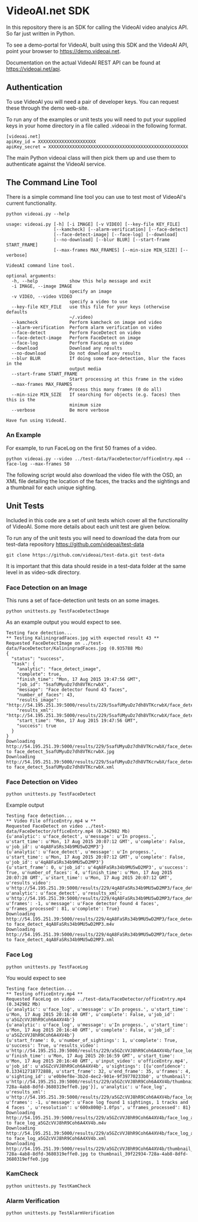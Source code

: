 
# VideoAI.net SDK

In this repository there is an SDK for calling the VideoAI video analyics API.  So far just written in Python. 

To see a demo-portal for VideoAI, built using this SDK and the VideoAI API, point your browser to https://demo.videoai.net.

Documentation on the actual VideoAI REST API can be found at https://videoai.net/api.

## Authentication

To use VideoAI you will need a pair of developer keys.  You can request these through the demo web-site.

To run any of the examples or unit tests you will need to put your supplied keys in your home directory in a file called .videoai in the following format.

```
[videoai.net]
apiKey_id = XXXXXXXXXXXXXXXXXXXXXX
apiKey_secret = XXXXXXXXXXXXXXXXXXXXXXXXXXXXXXXXXXXXXXXXXXXXXXXXXXXXX
```

The main Python videoai class will then pick them up and use them to authenticate against the VideoAI service.

## The Command Line Tool

There is a simple command line tool you can use to test most of VideoAI's current functionality.

```
python videoai.py --help

usage: videoai.py [-h] [-i IMAGE] [-v VIDEO] [--key-file KEY_FILE]
                  [--kamcheck] [--alarm-verification] [--face-detect]
                  [--face-detect-image] [--face-log] [--download]
                  [--no-download] [--blur BLUR] [--start-frame START_FRAME]
                  [--max-frames MAX_FRAMES] [--min-size MIN_SIZE] [--verbose]

VideoAI command line tool.

optional arguments:
  -h, --help            show this help message and exit
  -i IMAGE, --image IMAGE
                        specify an image
  -v VIDEO, --video VIDEO
                        specify a video to use
  --key-file KEY_FILE   use this file for your keys (otherwise defaults
                        ~/.video)
  --kamcheck            Perform kamcheck on image and video
  --alarm-verification  Perform alarm verification on video
  --face-detect         Perform FaceDetect on video
  --face-detect-image   Perform FaceDetect on image
  --face-log            Perform FaceLog on video
  --download            Download any results
  --no-download         Do not download any results
  --blur BLUR           If doing some face-detection, blur the faces in the
                        output media
  --start-frame START_FRAME
                        Start processing at this frame in the video
  --max-frames MAX_FRAMES
                        Process this many frames (0 do all)
  --min-size MIN_SIZE   If searching for objects (e.g. faces) then this is the
                        minimum size
  --verbose             Be more verbose

Have fun using VideoAI.
```
### An Example

For example, to run FaceLog on the first 50 frames of a video.

```
python videoai.py --video ../test-data/FaceDetector/officeEntry.mp4 --face-log --max-frames 50
```
The following script would also download the video file with the OSD, an XML file detailing the location of the faces, the tracks and the sightings and a thumbnail for each unique sighting.

## Unit Tests

Included in this code are a set of unit tests which cover all the functionality of VideoAI.  Some more details about each unit test are given below.

To run any of the unit tests you will need to download the data from our test-data repository https://github.com/videoai/test-data

```
git clone https://github.com/videoai/test-data.git test-data
```

It is important that this data should reside in a test-data folder at the same level in as video-sdk directory.

### Face Detection on an Image

This runs a set of face-detection unit tests on an some images.

```
python unittests.py TestFaceDetectImage
```

As an example output you would expect to see.

```
Testing face detection...
** Testing KaliningradFaces.jpg with expected result 43 **
Requested FaceDetectImage on ../test-data/FaceDetector/KaliningradFaces.jpg (0.935788 Mb)
{
  "status": "success", 
  "task": {
    "analytic": "face_detect_image", 
    "complete": true, 
    "finish_time": "Mon, 17 Aug 2015 19:47:56 GMT", 
    "job_id": "5safUMyuDz7dh8VTKcrwbX", 
    "message": "Face detector found 43 faces", 
    "number_of_faces": 43, 
    "results_image": "http://54.195.251.39:5000/results/229/5safUMyuDz7dh8VTKcrwbX/face_detect_5safUMyuDz7dh8VTKcrwbX.jpg", 
    "results_xml": "http://54.195.251.39:5000/results/229/5safUMyuDz7dh8VTKcrwbX/face_detect_5safUMyuDz7dh8VTKcrwbX.xml", 
    "start_time": "Mon, 17 Aug 2015 19:47:56 GMT", 
    "success": true
  }
}
Downloading http://54.195.251.39:5000/results/229/5safUMyuDz7dh8VTKcrwbX/face_detect_5safUMyuDz7dh8VTKcrwbX.jpg to face_detect_5safUMyuDz7dh8VTKcrwbX.jpg
Downloading http://54.195.251.39:5000/results/229/5safUMyuDz7dh8VTKcrwbX/face_detect_5safUMyuDz7dh8VTKcrwbX.xml to face_detect_5safUMyuDz7dh8VTKcrwbX.xml

```

### Face Detection on Video

```
python unittests.py TestFaceDetect
```
Example output

```
Testing face detection...
** Video File officeEntry.mp4 w **
Requested FaceDetect on video ../test-data/FaceDetector/officeEntry.mp4 (0.342982 Mb)
{u'analytic': u'face_detect', u'message': u'In progess.', u'start_time': u'Mon, 17 Aug 2015 20:07:12 GMT', u'complete': False, u'job_id': u'4qA8FaSRs34b9MU5wD2MP3'}
{u'analytic': u'face_detect', u'message': u'In progess.', u'start_time': u'Mon, 17 Aug 2015 20:07:12 GMT', u'complete': False, u'job_id': u'4qA8FaSRs34b9MU5wD2MP3'}
{u'start_frame': 0, u'job_id': u'4qA8FaSRs34b9MU5wD2MP3', u'success': True, u'number_of_faces': 4, u'finish_time': u'Mon, 17 Aug 2015 20:07:28 GMT', u'start_time': u'Mon, 17 Aug 2015 20:07:12 GMT', u'results_video': u'http://54.195.251.39:5000/results/229/4qA8FaSRs34b9MU5wD2MP3/face_detect_4qA8FaSRs34b9MU5wD2MP3.m4v', u'analytic': u'face_detect', u'results_xml': u'http://54.195.251.39:5000/results/229/4qA8FaSRs34b9MU5wD2MP3/face_detect_4qA8FaSRs34b9MU5wD2MP3.xml', u'frames': -1, u'message': u'Face detector found 4 faces', u'frames_processed': 81, u'complete': True}
Downloading http://54.195.251.39:5000/results/229/4qA8FaSRs34b9MU5wD2MP3/face_detect_4qA8FaSRs34b9MU5wD2MP3.m4v to face_detect_4qA8FaSRs34b9MU5wD2MP3.m4v
Downloading http://54.195.251.39:5000/results/229/4qA8FaSRs34b9MU5wD2MP3/face_detect_4qA8FaSRs34b9MU5wD2MP3.xml to face_detect_4qA8FaSRs34b9MU5wD2MP3.xml

```

### Face Log

```
python unittests.py TestFaceLog
```
You would expect to see

```
Testing face detection...
** Testing officeEntry.mp4 **
Requested FaceLog on video ../test-data/FaceDetector/officeEntry.mp4 (0.342982 Mb)
{u'analytic': u'face_log', u'message': u'In progess.', u'start_time': u'Mon, 17 Aug 2015 20:16:40 GMT', u'complete': False, u'job_id': u'a5GZcVVJ8hR9Coh6A4XV4b'}
{u'analytic': u'face_log', u'message': u'In progess.', u'start_time': u'Mon, 17 Aug 2015 20:16:40 GMT', u'complete': False, u'job_id': u'a5GZcVVJ8hR9Coh6A4XV4b'}
{u'start_frame': 0, u'number_of_sightings': 1, u'complete': True, u'success': True, u'results_video': u'http://54.195.251.39:5000/results/229/a5GZcVVJ8hR9Coh6A4XV4b/face_log_a5GZcVVJ8hR9Coh6A4XV4b.m4v', u'finish_time': u'Mon, 17 Aug 2015 20:16:59 GMT', u'start_time': u'Mon, 17 Aug 2015 20:16:40 GMT', u'input_video': u'officeEntry.mp4', u'job_id': u'a5GZcVVJ8hR9Coh6A4XV4b', u'sightings': [{u'confidence': 0.133412718772888, u'start_frame': 32, u'end_frame': 35, u'frames': 4, u'sighting_id': u'e0b9ef8e-3b2d-4ec2-901e-9f39770233b0', u'thumbnail': u'http://54.195.251.39:5000/results/229/a5GZcVVJ8hR9Coh6A4XV4b/thumbnail_39f22934-728a-4ab8-8dfd-3680319effe0.jpg'}], u'analytic': u'face_log', u'results_xml': u'http://54.195.251.39:5000/results/229/a5GZcVVJ8hR9Coh6A4XV4b/face_log_a5GZcVVJ8hR9Coh6A4XV4b.xml', u'frames': -1, u'message': u'Face log found 1 sightings, 1 tracks and 4 faces ', u'resolution': u'600x800@-1.0fps', u'frames_processed': 81}
Downloading http://54.195.251.39:5000/results/229/a5GZcVVJ8hR9Coh6A4XV4b/face_log_a5GZcVVJ8hR9Coh6A4XV4b.m4v to face_log_a5GZcVVJ8hR9Coh6A4XV4b.m4v
Downloading http://54.195.251.39:5000/results/229/a5GZcVVJ8hR9Coh6A4XV4b/face_log_a5GZcVVJ8hR9Coh6A4XV4b.xml to face_log_a5GZcVVJ8hR9Coh6A4XV4b.xml
Downloading http://54.195.251.39:5000/results/229/a5GZcVVJ8hR9Coh6A4XV4b/thumbnail_39f22934-728a-4ab8-8dfd-3680319effe0.jpg to thumbnail_39f22934-728a-4ab8-8dfd-3680319effe0.jpg

```

### KamCheck

```
python unittests.py TestKamCheck
```

### Alarm Verification

```
python unittests.py TestAlarmVerification
```






